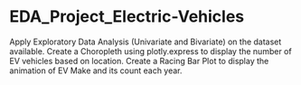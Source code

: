 # EDA_Project_Electric-Vehicles
Apply Exploratory Data Analysis (Univariate and Bivariate) on the dataset available.
Create a Choropleth using plotly.express to display the number of EV vehicles based on location.
Create a Racing Bar Plot to display the animation of EV Make and its count each year.

